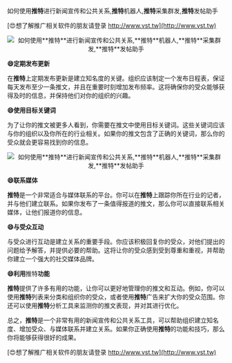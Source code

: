 如何使用**推特**进行新闻宣传和公共关系,**推特**机器人,**推特**采集群发,**推特**发帖助手

[😍想了解推广相关软件的朋友请登录 http://www.vst.tw](http://www.vst.tw)

 <center><img src="https://vst.tw/MP4/tuiguang/png/7.png" alt="如何使用**推特**进行新闻宣传和公共关系,**推特**机器人,**推特**采集群发,**推特**发帖助手"></center>

**😄定期发布更新**

在**推特**上定期发布更新是建立知名度的关键。组织应该制定一个发布日程表，保证每天发布至少一条推文，并且在重要时刻增加发布频率。这将确保你的受众能够获得及时的信息，并保持他们对你的组织的兴趣。

**😄使用目标关键词**

为了让你的推文被更多人看到，你需要在推文中使用目标关键词。这些关键词应该与你的组织以及你所在的行业相关。如果你的推文包含了正确的关键词，那么你的受众就会更容易找到你的信息。

 <center><img src="https://vst.tw/MP4/tuiguang/png/0.png" alt="如何使用**推特**进行新闻宣传和公共关系,**推特**机器人,**推特**采集群发,**推特**发帖助手"></center>

**😄联系媒体**

**推特**是一个非常适合与媒体联系的平台。你可以在**推特**上跟踪你所在行业的记者，并与他们建立联系。如果你发布了一条值得报道的推文，那么你可以直接联系相关媒体，让他们报道你的信息。

**😄与受众互动**

与受众进行互动是建立关系的重要手段。你应该积极回复你的受众，对他们提出的问题给予解答，并提供必要的帮助。这将让你的受众感到受到尊重和重视，并帮助你建立一个强大的社交媒体品牌。

**😄利用**推特**功能**

**推特**提供了许多有用的功能，让你可以更好地管理你的推文和互动。例如，你可以使用**推特**列表来分类和组织你的受众，或者使用**推特**广告来扩大你的受众范围。你还可以使用**推特**分析工具来监测你的推文表现，并对其进行优化。

总之，**推特**是一个非常有用的新闻宣传和公共关系工具，可以帮助组织建立知名度、增加受众、与媒体联系并建立关系。如果你正确使用**推特**的功能和技巧，那么你将能够获得很好的成果。

[😍想了解推广相关软件的朋友请登录 http://www.vst.tw](http://www.vst.tw)



